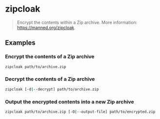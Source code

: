 # zipcloak

> Encrypt the contents within a Zip archive. More information: <https://manned.org/zipcloak>.

## Examples

### Encrypt the contents of a Zip archive

```bash
zipcloak path/to/archive.zip
```

### Decrypt the contents of a Zip archive

```bash
zipcloak [-d|--decrypt] path/to/archive.zip
```

### Output the encrypted contents into a new Zip archive

```bash
zipcloak path/to/archive.zip [-O|--output-file] path/to/encrypted.zip
```
